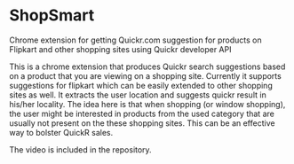 # ShopSmart
Chrome extension for getting Quickr.com suggestion for products on Flipkart and other shopping sites using Quickr developer API

This is a chrome extension that produces Quickr search suggestions based on a product that you are viewing on a shopping site. Currently it supports suggestions for flipkart which can be easily extended to other shopping sites as well. It extracts the user location and suggests quickr result in his/her locality. The idea here is that when shopping (or window shopping), the user might be interested in products from the used category that are usually not present on the these shopping sites. This can be an effective way to bolster QuickR sales.

The video is included in the repository.